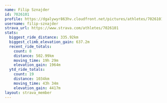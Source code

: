 ```yaml
---
name: Filip Sznajder
id: 7026101
profile: https://dgalywyr863hv.cloudfront.net/pictures/athletes/7026101/2123836/18/large.jpg
username: filip-sznajder
strava_url: https://www.strava.com/athletes/7026101
stats:
  biggest_ride_distance: 335.92km
  biggest_climb_elevation_gain: 637.2m
  recent_ride_totals:
    count: 8
    distance: 502.99km
    moving_time: 19h 29m
    elevation_gain: 1964m
  ytd_ride_totals:
    count: 19
    distance: 1034km
    moving_time: 43h 34m
    elevation_gain: 4417m
layout: strava_member
--- 
```

